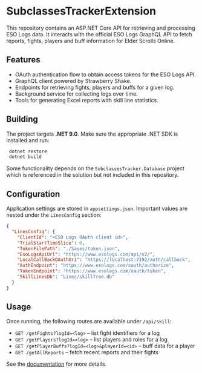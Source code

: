 # SubclassesTrackerExtension

This repository contains an ASP.NET Core API for retrieving and processing
ESO Logs data. It interacts with the official ESO Logs GraphQL API to fetch
reports, fights, players and buff information for Elder Scrolls Online.

## Features

- OAuth authentication flow to obtain access tokens for the ESO Logs API.
- GraphQL client powered by Strawberry Shake.
- Endpoints for retrieving fights, players and buffs for a given log.
- Background service for collecting logs over time.
- Tools for generating Excel reports with skill line statistics.

## Building

The project targets **.NET 9.0**. Make sure the appropriate .NET SDK is
installed and run:

```bash
 dotnet restore
 dotnet build
```

Some functionality depends on the `SubclassesTracker.Database` project which is
referenced in the solution but not included in this repository.

## Configuration

Application settings are stored in `appsettings.json`. Important values are
nested under the `LinesConfig` section:

```json
{
  "LinesConfig": {
    "ClientId": "<ESO Logs OAuth client id>",
    "TrialStartTimeSlice": 0,
    "TokenFilePath": "./Saves/token.json",
    "EsoLogsApiUrl": "https://www.esologs.com/api/v2/",
    "LocalCallBackOAuthUri": "https://localhost:7192/auth/callback",
    "AuthEndpoint": "https://www.esologs.com/oauth/authorize",
    "TokenEndpoint": "https://www.esologs.com/oauth/token",
    "SkillLinesDb": "Lines/skillTree.db"
  }
}
```

## Usage

Once running, the following routes are available under `/api/skill`:

- `GET /getFights?logId=<log>` – list fight identifiers for a log
- `GET /getPlayers?logId=<log>` – list players and roles for a log
- `GET /getPlayerBuffs?logId=<log>&playerId=<id>` – buff data for a player
- `GET /getAllReports` – fetch recent reports and their fights

See the [documentation](docs/API.md) for more details.

